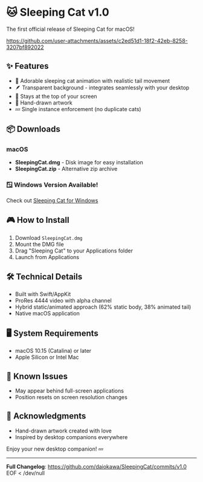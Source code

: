 # 🐱 Sleeping Cat v1.0

The first official release of Sleeping Cat for macOS\!

https://github.com/user-attachments/assets/c2ed51d1-18f2-42eb-8258-3207bf892022

## ✨ Features
- 🌙 Adorable sleeping cat animation with realistic tail movement
- 🪶 Transparent background - integrates seamlessly with your desktop
- 🎯 Stays at the top of your screen
- 🎨 Hand-drawn artwork
- 💤 Single instance enforcement (no duplicate cats)

## 📦 Downloads

### macOS
- **SleepingCat.dmg** - Disk image for easy installation
- **SleepingCat.zip** - Alternative zip archive

### 🪟 Windows Version Available\!
Check out [Sleeping Cat for Windows](https://github.com/daiokawa/SleepingCat-Windows/releases/latest)

## 🎮 How to Install
1. Download `SleepingCat.dmg`
2. Mount the DMG file
3. Drag "Sleeping Cat" to your Applications folder
4. Launch from Applications

## 🛠 Technical Details
- Built with Swift/AppKit
- ProRes 4444 video with alpha channel
- Hybrid static/animated approach (62% static body, 38% animated tail)
- Native macOS application

## 🖥 System Requirements
- macOS 10.15 (Catalina) or later
- Apple Silicon or Intel Mac

## 📝 Known Issues
- May appear behind full-screen applications
- Position resets on screen resolution changes

## 🙏 Acknowledgments
- Hand-drawn artwork created with love
- Inspired by desktop companions everywhere

Enjoy your new desktop companion\! 💤

---

**Full Changelog**: https://github.com/daiokawa/SleepingCat/commits/v1.0
EOF < /dev/null